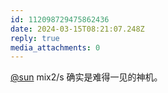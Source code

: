 ```yaml
---
id: 112098729475862436
date: 2024-03-15T08:21:07.248Z
reply: true
media_attachments: 0
---
```


[@sun](https://jiong.us/@sun) mix2/s 确实是难得一见的神机。

